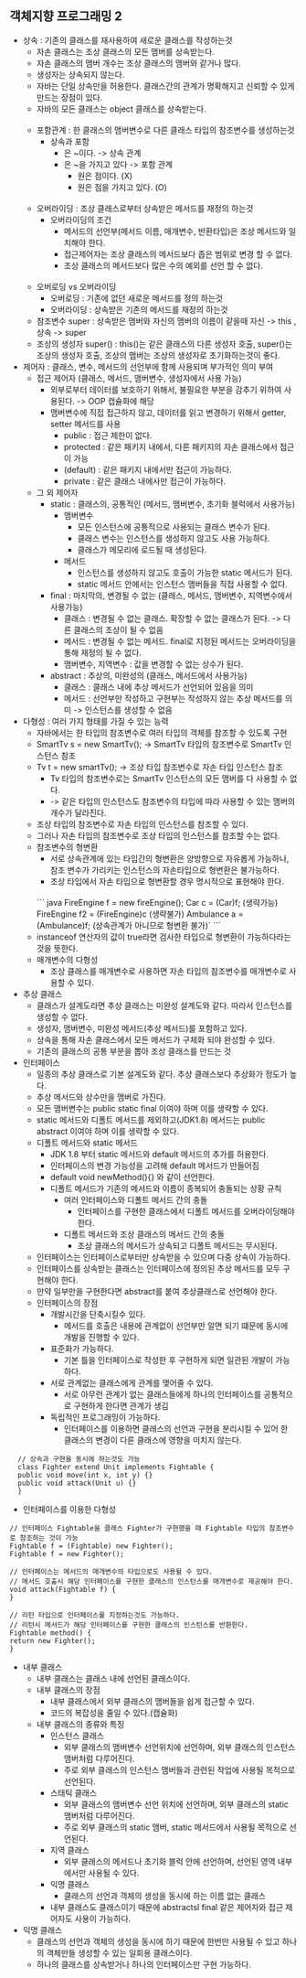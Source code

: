객체지향 프로그래밍 2
---------------
* 상속 : 기존의 클래스를 재사용하여 새로운 클래스를 작성하는것
  * 자손 클래스는 조상 클래스의 모든 맴버를 상속받는다.
  * 자손 클래스의 맴버 개수는 조상 클래스의 맴버와 같거나 많다.
  * 생성자는 상속되지 않는다.
  * 자바는 단일 상속만을 허용한다. 클래스간의 관계가 명확해지고 신뢰할 수 있게 만드는 장점이 있다.
  * 자바의 모든 클래스는 object 클래스를 상속받는다.
  <br/><br/>
  * 포함관계 : 한 클래스의 맴버변수로 다른 클래스 타입의 참조변수를 생성하는것
    * 상속과 포함
      * 은 ~이다. -> 상속 관계
      * 은 ~을 가지고 있다 -> 포함 관계
        * 원은 점이다. (X)
        * 원은 점을 가지고 있다. (O)
  <br/><br/>
  * 오버라이딩 : 조상 클래스로부터 상속받은 메서드를 재정의 하는것
    * 오버라이딩의 조건
      * 메서드의 선언부(메서드 이름, 매개변수, 반환타입)은 조상 메서드와 일치해야 한다.
      * 접근제어자는 조상 클래스의 메서드보다 좁은 범위로 변경 할 수 없다.
      * 조상 클래스의 메서드보다 많은 수의 예외를 선언 할 수 없다.
  <br/><br/>
  * 오버로딩 vs 오버라이딩
    * 오버로딩 : 기존에 없던 새로운 메서드를 정의 하는것
    * 오버라이딩 : 상속받은 기존의 메서드를 재정의 하는것
  * 참조변수 super : 상속받은 맴버와 자신의 맴버의 이름이 같을때 자신 -> this , 상속 -> super
  * 조상의 생성자 super() : this()는 같은 클래스의 다른 생성자 호출, super()는 조상의 생성자 호출, 조상의 맴버는 조상의 생성자로 초기화하는것이 좋다.
* 제어자 : 클래스, 변수, 메서드의 선언부에 함께 사용되며 부가적인 의미 부여
  * 접근 제어자 (클래스, 메서드, 맴버변수, 생성자에서 사용 가능)
    * 외부로부터 데이터를 보호하기 위해서, 불필요한 부분을 감추기 위하여 사용된다. -> OOP 캡슐화에 해당
    * 맴버변수에 직접 접근하지 않고, 데이터를 읽고 변경하기 위해서 getter, setter 메서드를 사용
      * public : 접근 제한이 없다.
      * protected : 같은 패키지 내에서, 다른 패키지의 자손 클래스에서 접근이 가능
      * (default) : 같은 패키지 내에서만 접근이 가능하다.
      * private : 같은 클래스 내에사만 접근이 가능하다.
  * 그 외 제어자
    * static : 클래스의, 공통적인 (메서드, 맴버변수, 초기화 블럭에서 사용가능)
      * 맴버변수
        * 모든 인스턴스에 공통적으로 사용되는 클래스 변수가 된다.
        * 클래스 변수는 인스턴스를 생성하지 않고도 사용 가능하다.
        * 클래스가 메모리에 로드될 때 생성된다.
      * 메서드
        * 인스턴스를 생성하지 않고도 호출이 가능한 static 메서드가 된다.
        * static 메서드 안에서는 인스턴스 맴버들을 직접 사용할 수 없다.
    * final : 마지막의, 변경될 수 없는 (클래스, 메서드, 맴버변수, 지역변수에서 사용가능)
      * 클래스 : 변경될 수 없는 클래스. 확장할 수 없는 클래스가 된다. -> 다른 클래스의 조상이 될 수 없음
      * 메서드 : 변경될 수 없는 메서드. final로 지정된 메서드는 오버라이딩을 통해 재정의 될 수 없다.
      * 맴버변수, 지역변수 : 값을 변경할 수 없는 상수가 된다.
    * abstract : 추상의, 미완성의 (클래스, 메서드에서 사용가능)
      * 클래스 : 클래스 내에 추상 메서드가 선언되어 있음을 의미
      * 메서드 : 선언부만 작성하고 구현부는 작성하지 않는 추상 메서드를 의미 -> 인스턴스를 생성할 수 없음
* 다형성 : 여러 가지 형태를 가질 수 있는 능력
  * 자바에서는 한 타입의 참조변수로 여러 타입의 객체를 참조할 수 있도록 구현
  * SmartTv s = new SmartTv(); -> SmartTv 타입의 참조변수로 SmartTv 인스턴스 참조
  * Tv t = new smartTv(); -> 조상 타입 참조변수로 자손 타입 인스턴스 참조
    * Tv 타입의 참조변수로는 SmartTv 인스턴스의 모든 맴버를 다 사용할 수 없다.
    * -> 같은 타입의 인스턴스도 참조변수의 타입에 따라 사용할 수 있는 맴버의 개수가 달라진다.
  * 조상 타입의 참조변수로 자손 타입의 인스턴스를 참조할 수 있다.
  * 그러나 자손 타입의 참조변수로 조상 타입의 인스턴스를 참조할 수는 없다.
  * 참조변수의 형변환
    * 서로 상속관계에 있는 타입간의 형변환은 양방향으로 자유롭게 가능하나, 참조 변수가 가리키는 인스턴스의 자손타입으로 형변환은 불가능하다.
    * 조상 타입에서 자손 타입으로 형변환할 경우 명시적으로 표현해야 한다.
    <br/>
    ``` java
    FireEngine f = new fireEngine();
    Car c = (Car)f; (생략가능)
    FireEngine f2 = (FireEngine)c (생략불가)
    Ambulance a = (Ambulance)f; (상속관계가 아니므로 형변환 불가)`
    ```
  * instanceof 연산자의 값이 true라면 검사한 타입으로 형변환이 가능하다라는 것을 뜻한다.
  * 매개변수의 다형성
    * 조상 클래스를 매개변수로 사용하면 자손 타입의 참조변수를 매개변수로 사용할 수 있다.
* 추상 클래스 
  * 클래스가 설계도라면 추상 클래스는 미완성 설계도와 같다. 따라서 인스턴스를 생성할 수 없다.
  * 생성자, 맴버변수, 미완성 메서드(추상 메서드)를 포함하고 있다.
  * 상속을 통해 자손 클래스에서 모든 메서드가 구체화 되야 완성할 수 있다.
  * 기존의 클래스의 공통 부분을 뽑아 조상 클래스를 만드는 것
* 인터페이스
  * 일종의 추상 클래스로 기본 설계도와 같다. 추상 클래스보다 추상화가 정도가 높다.
  * 추상 메서드와 상수만을 맴버로 가진다.
  * 모든 맴버변수는 public static final 이여야 하며 이를 생략할 수 있다.
  * static 메서드와 디폴트 메서드를 제외하고(JDK1.8) 메서드는 public abstract 이여야 하며 이를 생략할 수 있다.
  * 디폴트 메서드와 static 메서드
    * JDK 1.8 부터 static 메서드와 default 메서드의 추가를 허용한다.
    * 인터페이스의 변경 가능성을 고려해 default 메서드가 만들어짐
    * default void newMethod(){} 와 같이 선언한다.
    * 디폴트 메서드가 기존의 메서드와 이름이 종복되어 충돌되는 상황 규칙
      * 여러 인터페이스와 디폴트 메서드 간의 충돌
        * 인터페이스를 구현한 클래스에서 디폴트 메서드를 오버라이딩해야 한다.
      * 디폴트 메서드와 조상 클래스의 메서드 간의 충돌
        * 조상 클래스의 메서드가 상속되고 디폴트 메서드는 무시된다.
  * 인터페이스는 인터페이스로부터만 상속받을 수 있으며 다중 상속이 가능하다.
  * 인터페이스를 상속받는 클래스는 인터페이스에 정의된 추상 메서드를 모두 구현해야 한다.
  * 만약 일부만을 구현한다면 abstract를 붙여 추상클래스로 선언해야 한다.
  * 인터페이스의 장점
    * 개발시간을 단축시킬수 있다.
      * 메서드를 호출은 내용에 관계없이 선언부만 알면 되기 떄문에 동시에 개발을 진행할 수 있다.
    * 표준화가 가능하다.
      * 기본 틀을 인터페이스로 작성한 후 구현하게 되면 일관된 개발이 가능하다.
    * 서로 관계없는 클래스에게 관계를 맺어줄 수 있다.
      * 서로 아무런 관계가 없는 클래스들에게 하나의 인터페이스를 공통적으로 구현하게 한다면 관계가 생김
    * 독립적인 프로그래밍이 가능하다.
      * 인터페이스를 이용하면 클래스의 선언과 구현을 분리시킬 수 있어 한 클래스의 변경이 다른 클래스에 영향을 미치지 않는다.
```
  // 상속과 구현을 동시에 하는것도 가능
  class Fighter extend Unit implements Fightable {
  public void move(int x, int y) {}
  public void attack(Unit u) {}
  }
```
  * 인터페이스를 이용한 다형성
  
```
// 인터페이스 Fightable을 클래스 Fighter가 구현했을 때 Fightable 타입의 참조변수로 참조하는 것이 가능
Fightable f = (Fightable) new Fighter();
Fightable f = new Fighter();

// 인터페이스는 메서드의 매개변수의 타입으로도 사용될 수 있다.
// 메서드 호출시 해당 인터페이스를 구현한 클래스의 인스턴스를 매개변수로 제공해야 한다.
void attack(Fightable f) {
} 

// 리턴 타입으로 인터페이스를 지정하는것도 가능하다.
// 리턴시 메서드가 해당 인터페이스를 구현한 클래스의 인스턴스를 반환한다. 
Fightable method() {
return new Fighter();
}
```
* 내부 클래스
  * 내부 클래스는 클래스 내에 선언된 클래스이다.
  * 내부 클래스의 장점
    * 내부 클래스에서 외부 클래스의 맴버들을 쉽게 접근할 수 있다.
    * 코드의 복잡성을 줄일 수 있다.(캡슐화)
  * 내부 클래스의 종류와 특징
    * 인스턴스 클래스
      * 외부 클래스의 맴버변수 선언위치에 선언하며, 외부 클래스의 인스턴스 맴버처럼 다루어진다.
      * 주로 외부 클래스의 인스턴스 맴버들과 관련된 작업에 사용될 목적으로 선언된다.
    * 스태틱 클래스
      * 외부 클래스의 맴버변수 선언 위치에 선언하며, 외부 클래스의 static 맴버처럼 다루어진다.
      * 주로 외부 클래스의 static 맴버, static 메서드에서 사용될 목적으로 선언된다.
    * 지역 클래스
      * 외부 클래스의 메서드나 초기화 블럭 안에 선언하며, 선언된 영역 내부에서만 사용될 수 있다.
    * 익명 클래스
      * 클래스의 선언과 객체의 생성을 동시에 하는 이름 없는 클래스
    * 내부 클래스도 클래스이기 때문에 abstractsl final 같은 제어자와 접근 제어자도 사용이 가능하다.
* 익명 클래스
  * 클래스의 선언과 객체의 생성을 동시에 하기 때문에 한번만 사용될 수 있고 하나의 객체만들 생성할 수 있는 일회용 클래스이다.
  * 하나의 클래스를 상속받거나 하나의 인터페이스만 구현 가능하다.
